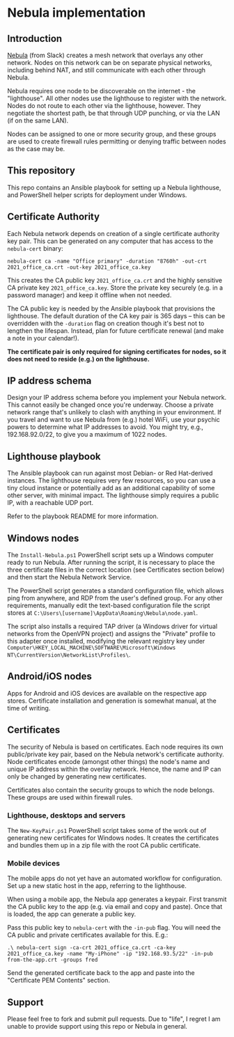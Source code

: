 # Nebula implementation

## Introduction

[Nebula](https://github.com/slackhq/nebula) (from Slack) creates a mesh network
that overlays any other network. Nodes on this network can be on separate
physical networks, including behind NAT, and still communicate with each other
through Nebula.

Nebula requires one node to be discoverable on the internet - the "lighthouse".
All other nodes use the lighthouse to register with the network. Nodes do not
route to each other via the lighthouse, however. They negotiate the shortest
path, be that through UDP punching, or via the LAN (if on the same LAN).

Nodes can be assigned to one or more security group, and these groups are used
to create firewall rules permitting or denying traffic between nodes as the
case may be.

## This repository

This repo contains an Ansible playbook for setting up a Nebula lighthouse,
and PowerShell helper scripts for deployment under Windows.

## Certificate Authority

Each Nebula network depends on creation of a single certificate authority key
pair. This can be generated on any computer that has access to the
`nebula-cert` binary:

    nebula-cert ca -name "Office primary" -duration "8760h" -out-crt 2021_office_ca.crt -out-key 2021_office_ca.key
    
This creates the CA public key `2021_office_ca.crt` and the highly sensitive CA
private key `2021_office_ca.key`. Store the private key securely (e.g. in a
password manager) and keep it offline when not needed.

The CA public key is needed by the Ansible playbook that provisions the
lighthouse. The default duration of the CA key pair is 365 days – this can be
overridden with the `-duration` flag on creation though it's best not to
lengthen the lifespan. Instead, plan for future certificate renewal (and make
a note in your calendar!).

**The certificate pair is only required for signing certificates for nodes, so
it does not need to reside (e.g.) on the lighthouse.**

## IP address schema

Design your IP address schema before you implement your Nebula network. This
cannot easily be changed once you're underway. Choose a private network range
that's unlikely to clash with anything in your environment. If you travel and
want to use Nebula from (e.g.) hotel WiFi, use your psychic powers to determine
what IP addresses to avoid. You might try, e.g., 192.168.92.0/22, to give you
a maximum of 1022 nodes.

## Lighthouse playbook

The Ansible playbook can run against most Debian- or Red Hat-derived instances.
The lighthouse requires very few resources, so you can use a tiny cloud instance
or potentially add as an additional capability of some other server, with
minimal impact. The lighthouse simply requires a public IP, with a reachable
UDP port.

Refer to the playbook README for more information.

## Windows nodes

The `Install-Nebula.ps1` PowerShell script sets up a Windows computer ready to
run Nebula. After running the script, it is necessary to place the three
certificate files in the correct location (see Certificates section below) and
then start the Nebula Network Service.

The PowerShell script generates a standard configuration file, which allows ping
from anywhere, and RDP from the user's defined group. For any other
requirements, manually edit the text-based configuration file the script stores
at `C:\Users\[username]\AppData\Roaming\Nebula\node.yaml`.

The script also installs a required TAP driver (a Windows driver for virtual
networks from the OpenVPN project) and assigns the "Private" profile to this
adapter once installed, modifying the relevant registry key under
`Computer\HKEY_LOCAL_MACHINE\SOFTWARE\Microsoft\Windows NT\CurrentVersion\NetworkList\Profiles\`.

##	Android/iOS nodes

Apps for Android and iOS devices are available on the respective app stores.
Certificate installation and generation is somewhat manual, at the time of
writing.

##	Certificates

The security of Nebula is based on certificates. Each node requires its own
public/private key pair, based on the Nebula network's certificate authority.
Node certificates encode (amongst other things) the node's name and unique IP
address within the overlay network. Hence, the name and IP can only be changed
by generating new certificates.

Certificates also contain the security groups to which the node belongs. These
groups are used within firewall rules.

###	Lighthouse, desktops and servers

The `New-KeyPair.ps1` PowerShell script takes some of the work out of generating
new certificates for Windows nodes. It creates the certificates and bundles them
up in a zip file with the root CA public certificate.

###	Mobile devices

The mobile apps do not yet have an automated workflow for configuration. Set up
a new static host in the app, referring to the lighthouse.
 
When using a mobile app, the Nebula app generates a keypair. First transmit the
CA public key to the app (e.g. via email and copy and paste). Once that is
loaded, the app can generate a public key.
 
Pass this public key to `nebula-cert` with the `-in-pub` flag. You will need
the CA public and private certificates available for this. E.g.:

    .\ nebula-cert sign -ca-crt 2021_office_ca.crt -ca-key 2021_office_ca.key -name "My-iPhone" -ip "192.168.93.5/22" -in-pub from-the-app.crt -groups fred

Send the generated certificate back to the app and paste into the "Certificate
PEM Contents" section.

## Support

Please feel free to fork and submit pull requests. Due to "life", I regret I am
unable to provide support using this repo or Nebula in general.